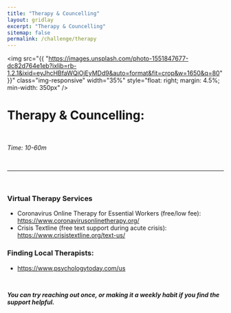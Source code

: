 ```yaml
---
title: "Therapy & Councelling"
layout: gridlay
excerpt: "Therapy & Councelling"
sitemap: false
permalink: /challenge/therapy
---
```



<img src="{{ "https://images.unsplash.com/photo-1551847677-dc82d764e1eb?ixlib=rb-1.2.1&ixid=eyJhcHBfaWQiOjEyMDd9&auto=format&fit=crop&w=1650&q=80" }}" class="img-responsive" width="35%" style="float: right; margin: 4.5%; min-width: 350px" />


# Therapy & Councelling: 

&nbsp;

*Time: 10-60m*

&nbsp;

******

&nbsp;
&nbsp;
&nbsp;

### Virtual Therapy Services
- Coronavirus Online Therapy for Essential Workers (free/low fee): https://www.coronavirusonlinetherapy.org/
- Crisis Textline (free text support during acute crisis): https://www.crisistextline.org/text-us/

### Finding Local Therapists:
- https://www.psychologytoday.com/us

&nbsp;
&nbsp;

***You can try reaching out once, or making it a weekly habit if you find the support helpful.***

&nbsp;
&nbsp;

